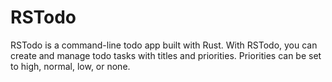 # RSTodo

RSTodo is a command-line todo app built with Rust. With RSTodo, you can create and manage todo tasks with titles and priorities. Priorities can be set to high, normal, low, or none.